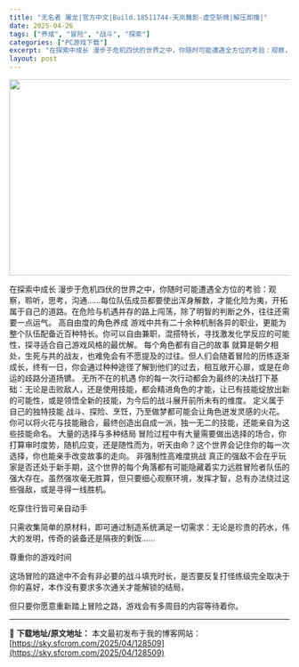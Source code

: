 ```yaml
---
title: "无名者 屠龙|官方中文|Build.18511744-天岚舞影-虚空斩魄|解压即撸|"
date: 2025-04-26
tags: ["养成", "冒险", "战斗", "探索"]
categories: ["PC游戏下载"]
excerpt: "在探索中成长 漫步于危机四伏的世界之中，你随时可能遭遇全方位的考验：观察，聆听，思考，沟通……每位队伍成员都要使出浑身解数，才能化险为夷，开拓属于自己的道路。在危险与机遇并存的路上闯荡，除了明智的判断之外，往往还需要一点运气。 高自由度的角色养成 游戏中共有二十余种机制各异的职业，更能为整个队伍配备&hellip;"
layout: post
---
```


<img class="aligncenter size-full wp-image-128503" src="https://sky.sfcrom.com/wp-content/uploads/2025/04/2025042608430992.webp" alt="" width="616" height="353" />

在探索中成长
漫步于危机四伏的世界之中，你随时可能遭遇全方位的考验：观察，聆听，思考，沟通……每位队伍成员都要使出浑身解数，才能化险为夷，开拓属于自己的道路。在危险与机遇并存的路上闯荡，除了明智的判断之外，往往还需要一点运气。
高自由度的角色养成
游戏中共有二十余种机制各异的职业，更能为整个队伍配备近百种特长。你可以自由兼职，混搭特长，寻找激发化学反应的可能性，探寻适合自己游戏风格的最优解。
每个角色都有自己的故事
就算是朝夕相处，生死与共的战友，也难免会有不愿提及的过往。但人们会随着冒险的历练逐渐成长，终有一日，你会通过种种途径了解到他们的过去，相互敞开心扉，或是在命运的歧路分道扬镳。
无所不在的机遇
你的每一次行动都会为最终的决战打下基础：无论是击败敌人，还是使用技能，都会精进角色的才能，让已有技能绽放出新的可能性，或是领悟全新的技能，为今后的战斗展开前所未有的维度。
定义属于自己的独特技能
战斗、探险、烹饪，乃至做梦都可能会让角色迸发灵感的火花。你可以将火花与技能融合，最终创造出自成一派，独一无二的技能，还能亲自为这些技能命名。
大量的选择与多种结局
冒险过程中有大量需要做出选择的场合，你打算审时度势，随机应变，还是随性而为，听天由命？这个世界会记住你的每一次选择，你也能亲手改变故事的走向。
非强制性高难度挑战
真正的强敌不会在乎玩家是否还处于新手期，这个世界的每个角落都有可能隐藏着实力远胜冒险者队伍的强大存在。虽然强攻毫无胜算，但只要细心观察环境，发挥才智，总有办法绕过这些强敌，或是寻得一线胜机。

吃穿住行皆可亲自动手

只需收集简单的原材料，即可通过制造系统满足一切需求：无论是珍贵的药水，伟大的发明，传奇的装备还是隔夜的剩饭……

尊重你的游戏时间

这场冒险的路途中不会有非必要的战斗填充时长，是否要反复打怪练级完全取决于你的喜好，本作没有要求多次通关才能解锁的结局，

但只要你愿意重新踏上冒险之路，游戏会有多周目的内容等待着你。

---
📖 **下载地址/原文地址：** 本文最初发布于我的博客网站：[https://sky.sfcrom.com/2025/04/128509](https://sky.sfcrom.com/2025/04/128509)
